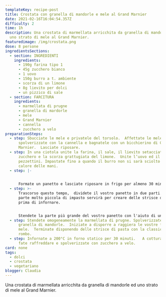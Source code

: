```yaml
---
templateKey: recipe-post
title: Crostata con granella di mandorle e mele al Grand Marnier
date: 2021-02-16T16:04:54.357Z
difficulty: 2
time: 1h
description: Una crostata di marmellata arricchita da granella di mandorle ed
  uno strato di mele al Grand Marnier.
featuredimage: /img/crostata.png
dose: 8 persone
ingredientsSections:
  - section: INGREDIENTI
    ingredients:
      - 190g farina tipo 1
      - 45g zucchero bianco
      - 1 uovo
      - 150g burro a t. ambiente
      - scorza di un limone
      - 8g lievito per dolci
      - un pizzico di sale
  - section: FARCITURA
    ingredients:
      - marmellata di prugne
      - granella di mardorle
      - mele
      - Grand Marnier
      - cannella
      - zucchero a velo
preparationSteps:
  - step: Sbucciate le mele e privatele del torsolo.  Affettate le mele,
      spolverizzate con la cannella e bagnatele con un bicchierino di Grand
      Marnier.  Lasciate riposare.
  - step: In una ciotola unite la farina, il sale, il lievito setacciato, lo
      zucchero e la scorza grattugiata del limone.  Unite l’uovo ed il burro a
      pezzettini. Impastate fino a quando il burro non si sarà sciolto con il
      calore delle mani.
  - step: |-
      

      Formate un panetto e lasciate riposare in frigo per almeno 30 minuti.
  - step: >-
      Trascorso questo tempo,  dividete il vostro panetto in due parti.  Una
      parte molto piccola di impasto servirà per creare delle strisce decorative
      prima di infornare.


      Stendete la parte più grande del vostro panetto con l'aiuto di un mattarello e finite il processo nella vostra tortiera modellando l'impasto con le mani. Se il composto risulta appiccicoso, aiutatevi con della farina.
  - step: Stendete omogeneamente la marmellata di prugne. Spolverizzate con la
      granella di mandorle.  Iniziate a disporre a raggiera le vostre fettine di
      mele.  Terminate disponendo delle strisce di pasta con la classica trama a
      rombo.
  - step: Infornate a 200°C in forno statico per 30 minuti.   A cottura ultimata,
      fate raffreddare e spolverizzate con zucchero a velo.
card: none
tags:
  - dolci
  - crostata
  - vegetariano
blogger: Claudia
---
```

Una crostata di marmellata arricchita da granella di mandorle ed uno strato di mele al Grand Marnier.